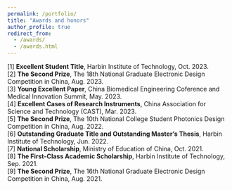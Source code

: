 ```yaml
---
permalink: /portfolio/
title: "Awards and honors"
author_profile: true
redirect_from: 
  - /awards/
  - /awards.html
---
```


[1] **Excellent Student Title**, Harbin Institute of Technology, Oct. 2023.  
[2] **The Second Prize**, The 18th National Graduate Electronic Design Competition in China, Aug. 2023.  
[3] **Young Excellent Paper**, China Biomedical Engineering Coference and Medical Innovation Summit, May. 2023.  
[4] **Excellent Cases of Research Instruments**, China Association for Science and Technology (CAST), Mar. 2023.  
[5] **The Second Prize**, The 10th National College Student Photonics Design Competition in China, Aug. 2022.  
[6] **Outstanding Graduate Title and Outstanding Master’s Thesis**, Harbin Institute of Technology, Jun. 2022.  
[7] **National Scholarship**, Ministry of Education of China, Oct. 2021.  
[8] **The First-Class Academic Scholarship**, Harbin Institute of Technology, Sep. 2021.  
[9] **The Second Prize**, The 16th National Graduate Electronic Design Competition in China, Aug. 2021.  
